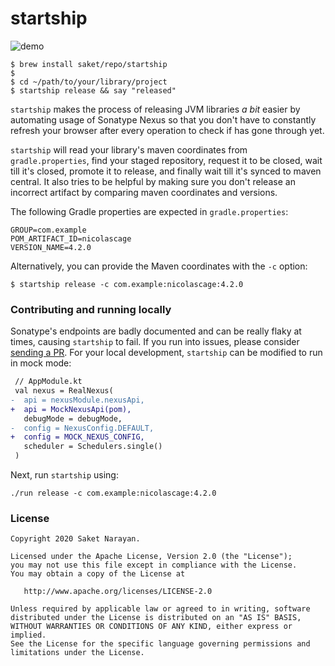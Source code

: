 # startship

![demo](demo.gif)

```shell script
$ brew install saket/repo/startship
$
$ cd ~/path/to/your/library/project
$ startship release && say "released"
```

`startship` makes the process of releasing JVM libraries _a bit_ easier by automating usage of Sonatype Nexus so that you don't have to constantly refresh your browser after every operation to check if has gone through yet. 

`startship` will read your library's maven coordinates from `gradle.properties`, find your staged repository, request it to be closed, wait till it's closed, promote it to release, and finally wait till it's synced to maven central. It also tries to be helpful by making sure you don't release an incorrect artifact by comparing maven coordinates and versions.

The following Gradle properties are expected in `gradle.properties`:
```properties
GROUP=com.example
POM_ARTIFACT_ID=nicolascage
VERSION_NAME=4.2.0
```

Alternatively, you can provide the Maven coordinates with the `-c` option:
```shell script
$ startship release -c com.example:nicolascage:4.2.0
```

### Contributing and running locally

Sonatype's endpoints are badly documented and can be really flaky at times, causing `startship` to fail. If you run into issues, please consider [sending a PR](https://github.com/saket/startship/pulls). For your local development, `startship` can be modified to run in mock mode:


```diff
 // AppModule.kt
 val nexus = RealNexus(
-  api = nexusModule.nexusApi,
+  api = MockNexusApi(pom),
   debugMode = debugMode,
-  config = NexusConfig.DEFAULT,
+  config = MOCK_NEXUS_CONFIG,
   scheduler = Schedulers.single()
 )
```

Next, run `startship` using:

```
./run release -c com.example:nicolascage:4.2.0
```

### License

```
Copyright 2020 Saket Narayan.

Licensed under the Apache License, Version 2.0 (the "License");
you may not use this file except in compliance with the License.
You may obtain a copy of the License at

   http://www.apache.org/licenses/LICENSE-2.0

Unless required by applicable law or agreed to in writing, software
distributed under the License is distributed on an "AS IS" BASIS,
WITHOUT WARRANTIES OR CONDITIONS OF ANY KIND, either express or implied.
See the License for the specific language governing permissions and
limitations under the License.
```

